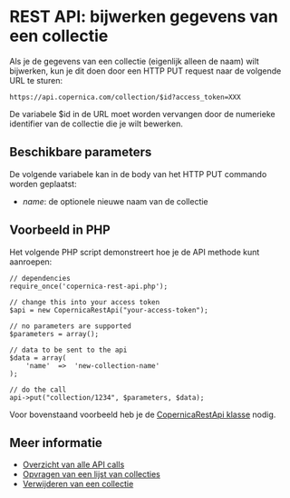 # REST API: bijwerken gegevens van een collectie

Als je de gegevens van een collectie (eigenlijk alleen de naam) wilt bijwerken,
kun je dit doen door een HTTP PUT request naar de volgende URL te sturen:

`https://api.copernica.com/collection/$id?access_token=XXX`

De variabele $id in de URL moet worden vervangen door de numerieke identifier
van de collectie die je wilt bewerken.

## Beschikbare parameters

De volgende variabele kan in de body van het HTTP PUT commando worden
geplaatst:

* *name*: de optionele nieuwe naam van de collectie

## Voorbeeld in PHP

Het volgende PHP script demonstreert hoe je de API methode kunt aanroepen:

    // dependencies
    require_once('copernica-rest-api.php');

    // change this into your access token
    $api = new CopernicaRestApi("your-access-token");
    
    // no parameters are supported
    $parameters = array();
    
    // data to be sent to the api
    $data = array(
        'name'  =>  'new-collection-name'
    );
    
    // do the call
    api->put("collection/1234", $parameters, $data);

Voor bovenstaand voorbeeld heb je de [CopernicaRestApi klasse](rest-php) nodig.

## Meer informatie

* [Overzicht van alle API calls](rest-api)
* [Opvragen van een lijst van collecties](rest-get-databases-collections)
* [Verwijderen van een collectie](rest-delete-collection)
